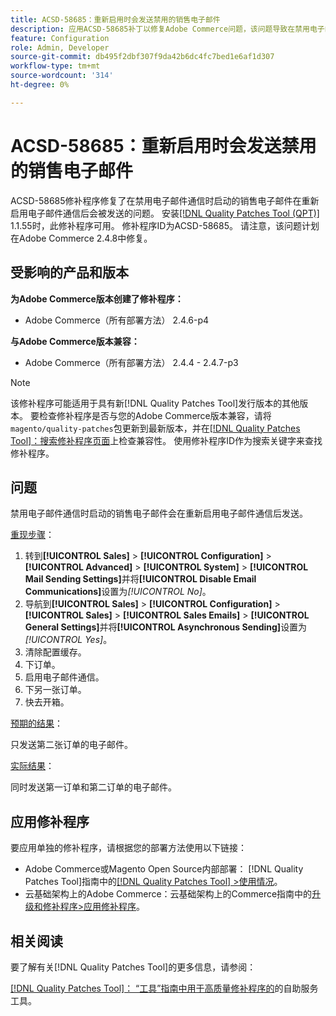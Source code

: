 ```yaml
---
title: ACSD-58685：重新启用时会发送禁用的销售电子邮件
description: 应用ACSD-58685补丁以修复Adobe Commerce问题，该问题导致在禁用电子邮件通信时启动的销售电子邮件在重新启用电子邮件通信后会被发送。
feature: Configuration
role: Admin, Developer
source-git-commit: db495f2dbf307f9da42b6dc4fc7bed1e6af1d307
workflow-type: tm+mt
source-wordcount: '314'
ht-degree: 0%

---
```


# ACSD-58685：重新启用时会发送禁用的销售电子邮件

ACSD-58685修补程序修复了在禁用电子邮件通信时启动的销售电子邮件在重新启用电子邮件通信后会被发送的问题。 安装[[!DNL Quality Patches Tool (QPT)]](/help/tools/quality-patches-tool/quality-patches-tool-to-self-serve-quality-patches.md) 1.1.55时，此修补程序可用。 修补程序ID为ACSD-58685。 请注意，该问题计划在Adobe Commerce 2.4.8中修复。

## 受影响的产品和版本

**为Adobe Commerce版本创建了修补程序：**

* Adobe Commerce（所有部署方法） 2.4.6-p4

**与Adobe Commerce版本兼容：**

* Adobe Commerce（所有部署方法） 2.4.4 - 2.4.7-p3

>[!NOTE]
>
>该修补程序可能适用于具有新[!DNL Quality Patches Tool]发行版本的其他版本。 要检查修补程序是否与您的Adobe Commerce版本兼容，请将`magento/quality-patches`包更新到最新版本，并在[[!DNL Quality Patches Tool]：搜索修补程序页面](https://experienceleague.adobe.com/tools/commerce-quality-patches/index.html)上检查兼容性。 使用修补程序ID作为搜索关键字来查找修补程序。

## 问题

禁用电子邮件通信时启动的销售电子邮件会在重新启用电子邮件通信后发送。

<u>重现步骤</u>：

1. 转到&#x200B;**[!UICONTROL Sales]** > **[!UICONTROL Configuration]** > **[!UICONTROL Advanced]** > **[!UICONTROL System]** > **[!UICONTROL Mail Sending Settings]**&#x200B;并将&#x200B;**[!UICONTROL Disable Email Communications]**&#x200B;设置为&#x200B;*[!UICONTROL No]*。
1. 导航到&#x200B;**[!UICONTROL Sales]** > **[!UICONTROL Configuration]** > **[!UICONTROL Sales]** > **[!UICONTROL Sales Emails]** > **[!UICONTROL General Settings]**&#x200B;并将&#x200B;**[!UICONTROL Asynchronous Sending]**&#x200B;设置为&#x200B;*[!UICONTROL Yes]*。
1. 清除配置缓存。
1. 下订单。
1. 启用电子邮件通信。
1. 下另一张订单。
1. 快去开箱。

<u>预期的结果</u>：

只发送第二张订单的电子邮件。

<u>实际结果</u>：

同时发送第一订单和第二订单的电子邮件。

## 应用修补程序

要应用单独的修补程序，请根据您的部署方法使用以下链接：

* Adobe Commerce或Magento Open Source内部部署： [!DNL Quality Patches Tool]指南中的[[!DNL Quality Patches Tool] >使用情况](/help/tools/quality-patches-tool/usage.md)。
* 云基础架构上的Adobe Commerce：云基础架构上的Commerce指南中的[升级和修补程序>应用修补程序](https://experienceleague.adobe.com/docs/commerce-cloud-service/user-guide/develop/upgrade/apply-patches.html)。

## 相关阅读

要了解有关[!DNL Quality Patches Tool]的更多信息，请参阅：

[[!DNL Quality Patches Tool]： “工具”指南中用于高质量修补程序的](/help/tools/quality-patches-tool/quality-patches-tool-to-self-serve-quality-patches.md)的自助服务工具。
